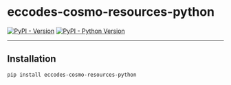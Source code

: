 # eccodes-cosmo-resources-python

[![PyPI - Version](https://img.shields.io/pypi/v/eccodes-cosmo-resources-python.svg)](https://pypi.org/project/eccodes-cosmo-resources-python)
[![PyPI - Python Version](https://img.shields.io/pypi/pyversions/eccodes-cosmo-resources-python.svg)](https://pypi.org/project/eccodes-cosmo-resources-python)

-----

## Installation

```console
pip install eccodes-cosmo-resources-python
```
